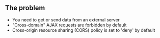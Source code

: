 ---
---

## The problem

- You need to get or send data from an external server
- "Cross-domain" AJAX requests are forbidden by default
- Cross-origin resource sharing (CORS) policy is set to 'deny' by default
